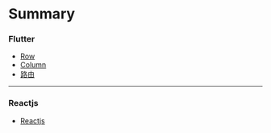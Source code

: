 # Summary

### Flutter

* [Row](Flutter/Row.md)
* [Column](Flutter/Column.md)
* [路由](Flutter/Route.md)

---

### Reactjs

* [Reactjs](Reactjs/README.md)



